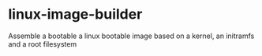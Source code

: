# linux-image-builder
Assemble a bootable a linux bootable image based on a kernel, an initramfs and a root filesystem
